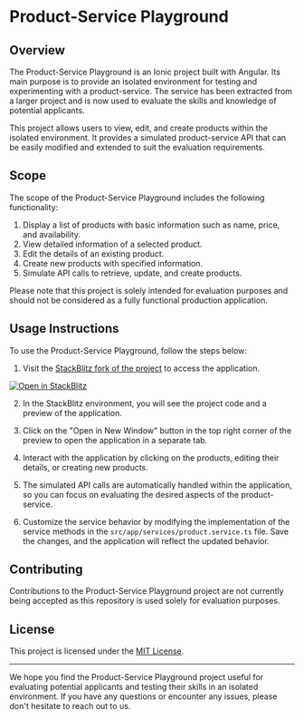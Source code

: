 # Product-Service Playground

## Overview
The Product-Service Playground is an Ionic project built with Angular. Its main purpose is to provide an isolated environment for testing and experimenting with a product-service. The service has been extracted from a larger project and is now used to evaluate the skills and knowledge of potential applicants.

This project allows users to view, edit, and create products within the isolated environment. It provides a simulated product-service API that can be easily modified and extended to suit the evaluation requirements.

## Scope
The scope of the Product-Service Playground includes the following functionality:

1. Display a list of products with basic information such as name, price, and availability.
2. View detailed information of a selected product.
3. Edit the details of an existing product.
4. Create new products with specified information.
5. Simulate API calls to retrieve, update, and create products.

Please note that this project is solely intended for evaluation purposes and should not be considered as a fully functional production application.

## Usage Instructions
To use the Product-Service Playground, follow the steps below:

1. Visit the [StackBlitz fork of the project](https://stackblitz.com/fork/product-service) to access the application.

  [![Open in StackBlitz](https://developer.stackblitz.com/img/open_in_stackblitz.svg)](https://stackblitz.com/github/Fliproom/product-service)

2. In the StackBlitz environment, you will see the project code and a preview of the application.

3. Click on the "Open in New Window" button in the top right corner of the preview to open the application in a separate tab.

4. Interact with the application by clicking on the products, editing their details, or creating new products.

5. The simulated API calls are automatically handled within the application, so you can focus on evaluating the desired aspects of the product-service.

6. Customize the service behavior by modifying the implementation of the service methods in the `src/app/services/product.service.ts` file. Save the changes, and the application will reflect the updated behavior.

## Contributing
Contributions to the Product-Service Playground project are not currently being accepted as this repository is used solely for evaluation purposes.

## License
This project is licensed under the [MIT License](LICENSE).

---

We hope you find the Product-Service Playground project useful for evaluating potential applicants and testing their skills in an isolated environment. If you have any questions or encounter any issues, please don't hesitate to reach out to us.
